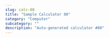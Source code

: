 ```yaml
---
slug: calc-80
title: "Sample Calculator 80"
category: "Computer"
subcategory: ""
description: "Auto-generated calculator #80"
---
```


